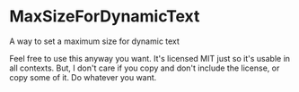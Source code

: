 # MaxSizeForDynamicText
A way to set a maximum size for dynamic text

Feel free to use this anyway you want. It's licensed MIT just so it's usable in all contexts. But, I don't care if you copy and don't include the license, or copy some of it. Do whatever you want.
